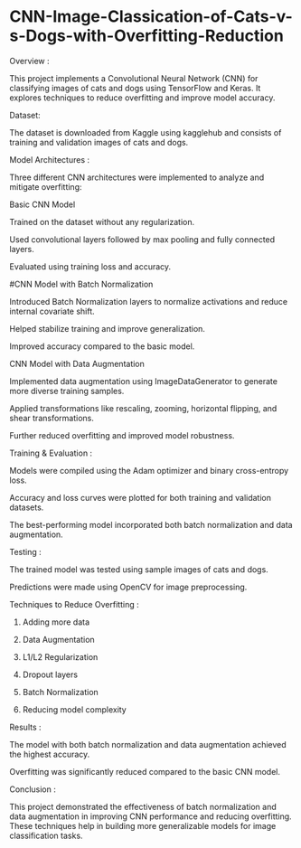 # CNN-Image-Classication-of-Cats-v-s-Dogs-with-Overfitting-Reduction

Overview :

This project implements a Convolutional Neural Network (CNN) for classifying images of cats and dogs using TensorFlow and Keras. It explores techniques to reduce overfitting and improve model accuracy.

Dataset:

The dataset is downloaded from Kaggle using kagglehub and consists of training and validation images of cats and dogs.

Model Architectures :

Three different CNN architectures were implemented to analyze and mitigate overfitting:

Basic CNN Model

Trained on the dataset without any regularization.

Used convolutional layers followed by max pooling and fully connected layers.

Evaluated using training loss and accuracy.

#CNN Model with Batch Normalization

Introduced Batch Normalization layers to normalize activations and reduce internal covariate shift.

Helped stabilize training and improve generalization.

Improved accuracy compared to the basic model.

CNN Model with Data Augmentation

Implemented data augmentation using ImageDataGenerator to generate more diverse training samples.

Applied transformations like rescaling, zooming, horizontal flipping, and shear transformations.

Further reduced overfitting and improved model robustness.


Training & Evaluation :

Models were compiled using the Adam optimizer and binary cross-entropy loss.

Accuracy and loss curves were plotted for both training and validation datasets.

The best-performing model incorporated both batch normalization and data augmentation.


Testing :

The trained model was tested using sample images of cats and dogs.

Predictions were made using OpenCV for image preprocessing.


Techniques to Reduce Overfitting :

1. Adding more data

2. Data Augmentation

3. L1/L2 Regularization

4. Dropout layers

5. Batch Normalization

6. Reducing model complexity

Results :

The model with both batch normalization and data augmentation achieved the highest accuracy.

Overfitting was significantly reduced compared to the basic CNN model.

Conclusion :

This project demonstrated the effectiveness of batch normalization and data augmentation in improving CNN performance and reducing overfitting. These techniques help in building more generalizable models for image classification tasks.
